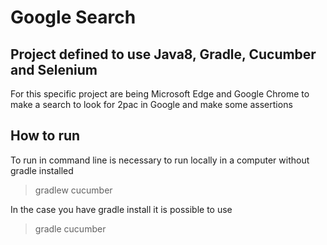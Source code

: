 # Google Search
## Project defined to use Java8, Gradle, Cucumber and Selenium
For this specific project are being Microsoft Edge and Google Chrome to make a search to look for 2pac in Google and make some assertions

## How to run
To run in command line is necessary to run locally in a computer without gradle installed
> gradlew cucumber

In the case you have gradle install it is possible to use
> gradle cucumber
